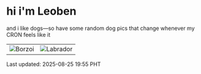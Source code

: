 # hi i'm Leoben

and i like dogs—so have some random dog pics that change whenever my CRON feels like it

|  |  |
|--------|----------|
| ![Borzoi](https://random-dog-vercel.vercel.app/api/random-borzoi?v=1756122943) | ![Labrador](https://random-dog-vercel.vercel.app/api/random-labrador?v=1756122943) |

Last updated: 2025-08-25 19:55 PHT
